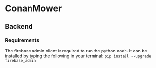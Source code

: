 # ConanMower

## Backend

### Requirements

The firebase admin client is required to run the python code. It can be installed by typing the following in your terminal:
````pip install --upgrade firebase_admin````
